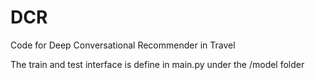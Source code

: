 # DCR
Code for Deep Conversational Recommender in Travel

The train and test interface is define in main.py under the /model folder
